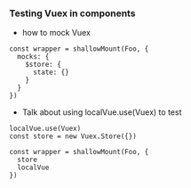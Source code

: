 ### Testing Vuex in components

- how to mock Vuex

```
const wrapper = shallowMount(Foo, {
  mocks: {
    $store: {
      state: {}
    }
  }
})
```

- Talk about using localVue.use(Vuex) to test

```
localVue.use(Vuex)
const store = new Vuex.Store({})

const wrapper = shallowMount(Foo, {
  store
  localVue
})
```
